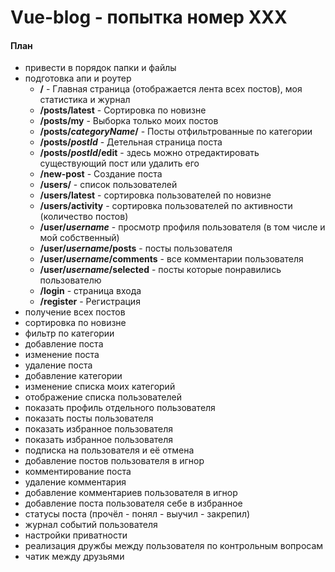 # Vue-blog - попытка номер XXX

#### План

* привести в порядок папки и файлы
* подготовка апи и роутер
	- **/** - Главная страница (отображается лента всех постов), моя статистика и журнал 
	- **/posts/latest** - Сортировка по новизне
	- **/posts/my** - Выборка только моих постов
	- **/posts/_categoryName_/** - Посты отфильтрованные по категории
	- **/posts/_postId_** - Детельная страница поста
	- **/posts/_postId_/edit** - здесь можно отредактировать существующий пост или удалить его
	- **/new-post** - Создание поста
	- **/users/** - список пользователей
	- **/users/latest** - сортировка пользователей по новизне
	- **/users/activity** - сортировка пользователей по активности (количество постов)
	- **/user/_username_** - просмотр профиля пользователя (в том числе и мой собственный)
	- **/user/_username_/posts** - посты пользователя
	- **/user/_username_/comments** - все комментарии пользователя
	- **/user/_username_/selected** - посты которые понравились пользователю
	- **/login** - страница входа
	- **/register** - Регистрация
* получение всех постов
* сортировка по новизне
* фильтр по категории
* добавление поста
* изменение поста
* удаление поста
* добавление категории
* изменение списка моих категорий
* отображение списка пользователей
* показать профиль отдельного пользователя
* показать посты пользователя
* показать избранное пользователя
* показать избранное пользователя
* подписка на пользователя и её отмена
* добавление постов пользователя в игнор
* комментирование поста
* удаление комментария
* добавление комментариев пользователя в игнор
* добавление поста пользователя себе в избранное
* статусы поста (прочёл - понял - выучил - закрепил)
* журнал событий пользователя
* настройки приватности
* реализация дружбы между пользователя по контрольным вопросам
* чатик между друзьями 
